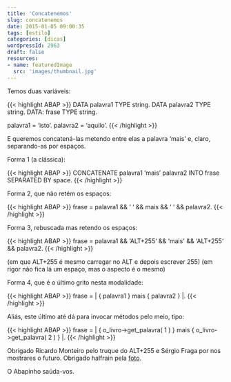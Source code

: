 ```yaml
---
title: 'Concatenemos'
slug: concatenemos
date: 2015-01-05 09:00:35
tags: [estilo]
categories: [dicas]
wordpressId: 2963
draft: false
resources:
- name: featuredImage
  src: 'images/thumbnail.jpg'
---
```

Temos duas variáveis:


{{< highlight ABAP >}}
DATA palavra1 TYPE string.
DATA palavra2 TYPE string.
DATA: frase TYPE string.

palavra1 = ‘isto’.
palavra2 = ‘aquilo’.
{{< /highlight >}}

E queremos concatená-las metendo entre elas a palavra ‘mais’ e, claro, separando-as por espaços.

<!--more-->

Forma 1 (a clássica):

{{< highlight ABAP >}}
CONCATENATE palavra1 ‘mais’ palavra2 INTO frase SEPARATED BY space.
{{< /highlight >}}

Forma 2, que não retém os espaços:

{{< highlight ABAP >}}
frase = palavra1 && ‘ ‘ && mais && ‘ ‘ && palavra2.
{{< /highlight >}}

Forma 3, rebuscada mas retendo os espaços:

{{< highlight ABAP >}}
frase = palavra1 && ‘ALT+255‘ && ‘mais' && ‘ALT+255‘ && palavra2.
{{< /highlight >}}

(em que ALT+255 é mesmo carregar no ALT e depois escrever 255)
(em rigor não fica lá um espaço, mas o aspecto é o mesmo)

Forma 4, que é o último grito nesta modalidade:

{{< highlight ABAP >}}
frase = | { palavra1 } mais { palavra2 } |.
{{< /highlight >}}

Aliás, este último até dá para invocar métodos pelo meio, tipo:

{{< highlight ABAP >}}
frase = | { o_livro->get_palavra( 1 ) } mais { o_livro->get_palavra( 2 ) } |.
{{< /highlight >}}

Obrigado Ricardo Monteiro pelo truque do ALT+255 e Sérgio Fraga por nos mostrares o futuro.
Obrigado halfrain pela [foto][1].

O Abapinho saúda-vos.

   [1]: https://www.flickr.com/photos/halfrain/9259704265
